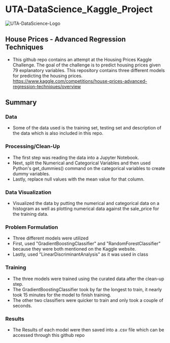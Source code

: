 # UTA-DataScience_Kaggle_Project

![UTA-DataScience-Logo](https://user-images.githubusercontent.com/98187543/207532661-e3253b61-25d9-4a0c-922c-aa2910b53f58.png)

## House Prices - Advanced Regression Techniques

* This github repo contains an attempt at the Housing Prices Kaggle Challenge. The goal of the challenge is to predict housing prices given 79 explanatory variables. This repository contains three different models for predicting the housing prices. https://www.kaggle.com/competitions/house-prices-advanced-regression-techniques/overview

## Summary
### Data
* Some of the data used is the training set, testing set and description of the data which is also included in this repo.

### Processing/Clean-Up
* The first step was reading the data into a Jupyter Notebook.
* Next, split the Numerical and Categorical Variables and then used Python's get_dummies() command on the categorical variables to create dummy variables.
* Lastly, replace null values with the mean value for that column.

### Data Visualization
* Visualized the data by putting the numerical and categorical data on a histogram as well as plotting numerical data against the sale_price for the training data.

### Problem Formulation
* Three different models were utilized
* First, used "GradientBoostingClassifier" and "RandomForestClassifier" because they were both mentioned on the Kaggle website.
* Lastly, used "LinearDiscriminantAnalysis" as it was used in class

### Training
* The three models were trained using the curated data after the clean-up step.
* The GradientBoostingClassifier took by far the longest to train, it nearly took 15 minutes for the model to finish training.
* The other two classifiers were quicker to train and only took a couple of seconds.

### Results
* The Results of each model were then saved into a .csv file which can be accessed through this github repo
